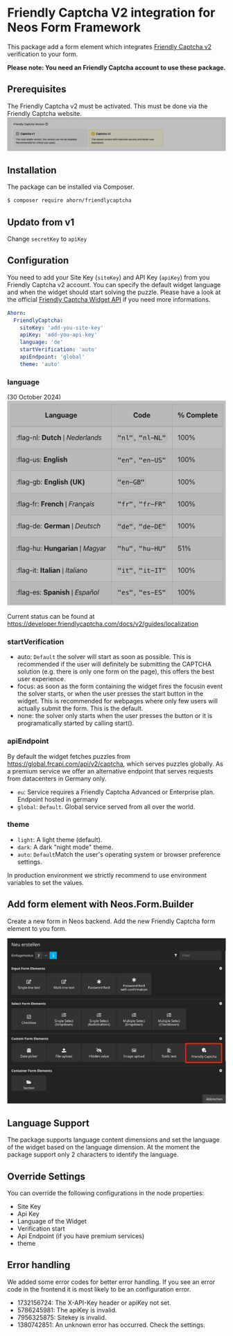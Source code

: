 # Friendly Captcha V2 integration for Neos Form Framework

This package add a form element which integrates [Friendly Captcha v2](https://friendlycaptcha.com/) verification to your form.

**Please note: You need an Friendly Captcha account to use these package.**

## Prerequisites

The Friendly Captcha v2 must be activated. This must be done via the Friendly Captcha website.
![Captch Element](Documentation/Images/activate-friendly-captcha-v2.png)

## Installation

The package can be installed via Composer.

```bash
$ composer require ahorn/friendlycaptcha
```

## Updato from v1

Change `secretKey` to `apiKey`

## Configuration

You need to add your Site Key (`siteKey`) and API Key (`apiKey`) from you Friendly Captcha v2 account. You can specify the default widget language and when the widget should start solving the puzzle. Please have a look at the official [Friendly Captcha Widget API](https://developer.friendlycaptcha.com/docs/v2/) if you need more informations.

```yaml
Ahorn:
  FriendlyCaptcha:
    siteKey: 'add-you-site-key'
    apiKey: 'add-you-api-key'
    language: 'de'
    startVerification: 'auto'
    apiEndpoint: 'global'
    theme: 'auto'
```

### language
(30 October 2024)  
![Captch Element](Documentation/Images/language-support.png)

Current status can be found at <https://developer.friendlycaptcha.com/docs/v2/guides/localization>


### startVerification

* auto: `Default` the solver will start as soon as possible. This is recommended if the user will definitely be submitting the CAPTCHA solution (e.g. there is only one form on the page), this offers the best user experience.
* focus: as soon as the form containing the widget fires the focusin event the solver starts, or when the user presses the start button in the widget. This is recommended for webpages where only few users will actually submit the form. This is the default.
* none: the solver only starts when the user presses the button or it is programatically started by calling start().

### apiEndpoint

By default the widget fetches puzzles from https://global.frcapi.com/api/v2/captcha, which serves puzzles globally. As a premium service we offer an alternative endpoint that serves requests from datacenters in Germany only. 

* `eu`: Service requires a Friendly Captcha Advanced or Enterprise plan. Endpoint hosted in germany
* `global`: `Default`. Global service served from all over the world.

### theme

* `light`: A light theme (default).
* `dark`: A dark "night mode" theme.
* `auto`: `Default`Match the user's operating system or browser preference settings.

In production environment we strictly recommend to use environment variables to set the values.

## Add form element with Neos.Form.Builder

Create a new form in Neos backend. Add the new Friendly Captcha form element to you form.

![Captch Element](Documentation/Images/add-frc-fom-element.jpg)

## Language Support

The package supports language content dimensions and set the language of the widget based on the language dimension. At the moment the package support only 2 characters to identify the language.

## Override Settings

You can override the following configurations in the node properties:

* Site Key
* Api Key
* Language of the Widget
* Verification start
* Api Endpoint (if you have premium services)
* theme

## Error handling

We added some error codes for better error handling.
If you see an error code in the frontend it is most likely to be an configuration error.

* 1732156724: The X-API-Key header or apiKey not set.
* 5786245981: The apiKey is invalid.
* 7956325875: Sitekey is invalid.
* 1380742851: An unknown error has occurred. Check the settings.
